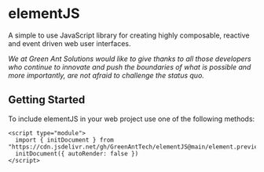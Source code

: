 # elementJS
A simple to use JavaScript library for creating highly composable, reactive and event driven web user interfaces.

*We at Green Ant Solutions would like to give thanks to all those developers who continue to innovate and push the boundaries
of what is possible and more importantly, are not afraid to challenge the status quo.*

## Getting Started
To include elementJS in your web project use one of the following methods:

```
<script type="module">
  import { initDocument } from "https://cdn.jsdelivr.net/gh/GreenAntTech/elementJS@main/element.preview.0.0.1.min.js"
  initDocument({ autoRender: false })
</script>
```

